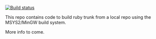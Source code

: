 [![Build status](https://ci.appveyor.com/api/projects/status/0gif1tjb4lmtoro0?svg=true)](https://ci.appveyor.com/project/MSP-Greg/ruby-loco)

This repo contains code to build ruby trunk from a local repo using the MSYS2/MinGW build system.

More info to come.

